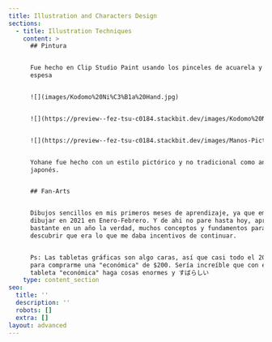 ```yaml
---
title: Illustration and Characters Design
sections:
  - title: Illustration Techniques
    content: >
      ## Pintura


      Fue hecho en Clip Studio Paint usando los pinceles de acuarela y pintura
      espesa


      ![](images/Kodomo%20Ni%C3%B1a%20Hand.jpg)


      ![](https://preview--fez-tsu-c0184.stackbit.dev/images/Kodomo%20Ni%C3%B1a%20Hand.jpg)


      ![](https://preview--fez-tsu-c0184.stackbit.dev/images/Manos-Picture-Darktone.jpg)


      Yohane fue hecho con un estilo pictórico y no tradicional como anime
      japonés.


      ## Fan-Arts


      Dibujos sencillos en mis primeros meses de aprendizaje, ya que empecé a
      dibujar en 2021 en Enero-Febrero. Y de ahi no pare hasta hoy, aprendí
      bastante en un año la verdad, muchos conceptos y fundamentos para
      descubrir que era lo que me daba incentivos de continuar.


      Ps: Las tabletas gráficas son algo caras, así que casi todo el 2020 ahorre
      para comprarme una "económica" de $200. Sería increíble que con esa
      tableta "económica" haga cosas enormes y すばらしい
    type: content_section
seo:
  title: ''
  description: ''
  robots: []
  extra: []
layout: advanced
---
```

